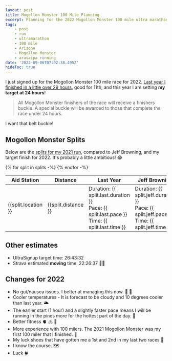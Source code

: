 ```yaml
---
layout: post
title: Mogollon Monster 100 Mile Planning
excerpt: Planning for the 2022 Mogollon Monster 100 mile ultra marathon
tags:
    - post
    - run
    - ultramarathon
    - 100 mile
    - Arizona
    - Mogollon Monster
    - aravaipa running
date: '2022-09-06T07:02:38.495Z'
hideToc: true
---
```


I just signed up for the Mogollon Monster 100 mile race for 2022. [Last year I finished in a little over 29 hours](/posts/mogollon-monster-100-2021/), good for 11th, and this year I am setting __my target at 24 hours__!

> All Mogollon Monster finishers of the race will receive a finishers buckle.  A special buckle will be awarded to those that complete the race under 24 hours.

I want that belt buckle!

## Mogollon Monster Splits

Below are the [splits for my 2021 run](https://live.aravaiparunning.com/#/mogollon_monster-2021/103314), compared to Jeff Browning, and my target finish for 2022. It's probably a little ambitious! :joy:

<div>
    <table class="w-full">
    <thead>
    <tr class="font-bold bg-gray-800 text-xl border-b-2 mb-2">
    <th>Aid Station</th>
    <th>Distance</th>
    <th>Last Year</th>
    <th>Jeff Browning</th>
    <th>Target</th>            
    </tr>
    </thead>
    <tbody>
    {% for split in splits -%}
    <tr class="even:bg-gray-800 border-b-2 border-gray-900 py-4 px-2">
        <td>{{split.location }}</td>
        <td>{{split.distance }}</td>
        <td>Duration: {{ split.last.duration }}</br>Pace: {{ split.last.pace }}</br>Time: {{ split.last.time }}</td>
        <td>Duration: {{ split.jeff.duration }}</br>Pace: {{ split.jeff.pace }}</br>Time: {{ split.jeff.time }}</td>
        <td>Duration: {{ split.target.duration }}</br>Pace: {{ split.target.pace }}</br>Time: {{ split.target.time }}</td>
    </tr>
    {% endfor -%}
    </tbody>
    </table>
</div>

## Other estimates

- UltraSignup target time: 26:43:32
- Strava estimated **moving** time: 22:26:37 :man_shrugging:

## Changes for 2022

- No gut/nausea issues. I better at managing this now. :poop: :no_entry_sign:
- Cooler temperatures - It is forecast to be cloudy and 10 degrees cooler than last year. :sun_behind_large_cloud:
- The earlier start (1 hour) and a slightly faster pace means I will be running in the pines more for the hottest part of the day. :sunrise_over_mountains:
- Better fitness :anatomical_heart: :lungs: :muscle:
- More experience with 100 milers. The 2021 Mogollon Monster was my first 100 miler that I finished. :brain:
- My luck shoes that have gotten me a 1st and 2nd in my last two races :athletic_shoe:
- I know the course. :world_map:
- Luck :four_leaf_clover:
